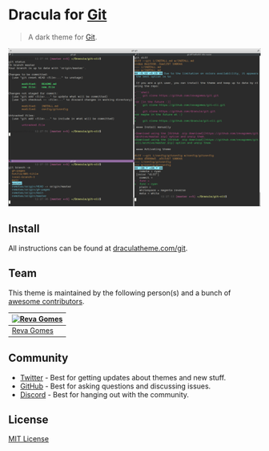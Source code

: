 # Dracula for [Git](https://git-scm.com)

> A dark theme for [Git](https://git-scm.com).

![Screenshot](./screenshot.png)

## Install

All instructions can be found at [draculatheme.com/git](https://draculatheme.com/git).

## Team

This theme is maintained by the following person(s) and a bunch of [awesome contributors](https://github.com/dracula/git/graphs/contributors).

| [![Reva Gomes](https://github.com/revagomes.png?size=100)](https://github.com/revagomes) |
| ---------------------------------------------------------------------------------------- |
| [Reva Gomes](https://github.com/revagomes)                                               |

## Community

- [Twitter](https://twitter.com/draculatheme) - Best for getting updates about themes and new stuff.
- [GitHub](https://github.com/dracula/dracula-theme/discussions) - Best for asking questions and discussing issues.
- [Discord](https://draculatheme.com/discord-invite) - Best for hanging out with the community.

## License

[MIT License](./LICENSE)
